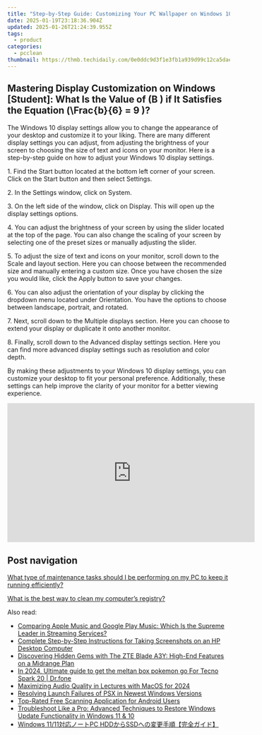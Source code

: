 ```yaml
---
title: "Step-by-Step Guide: Customizing Your PC Wallpaper on Windows 10 - Tips From YL Software"
date: 2025-01-19T23:18:36.904Z
updated: 2025-01-26T21:24:39.955Z
tags:
  - product
categories:
  - pcclean
thumbnail: https://thmb.techidaily.com/0e0ddc9d3f1e3fb1a939d99c12ca5daee2fa294d073b52247b8e64f5288cf09f.jpg
---
```


## Mastering Display Customization on Windows [Student]: What Is the Value of \(B \) if It Satisfies the Equation \(\Frac{b}{6} = 9 \)?

The Windows 10 display settings allow you to change the appearance of your desktop and customize it to your liking. There are many different display settings you can adjust, from adjusting the brightness of your screen to choosing the size of text and icons on your monitor. Here is a step-by-step guide on how to adjust your Windows 10 display settings. 

1\. Find the Start button located at the bottom left corner of your screen. Click on the Start button and then select Settings.

2\. In the Settings window, click on System.

3\. On the left side of the window, click on Display. This will open up the display settings options. 

4\. You can adjust the brightness of your screen by using the slider located at the top of the page. You can also change the scaling of your screen by selecting one of the preset sizes or manually adjusting the slider.

5\. To adjust the size of text and icons on your monitor, scroll down to the Scale and layout section. Here you can choose between the recommended size and manually entering a custom size. Once you have chosen the size you would like, click the Apply button to save your changes.

6\. You can also adjust the orientation of your display by clicking the dropdown menu located under Orientation. You have the options to choose between landscape, portrait, and rotated.

7\. Next, scroll down to the Multiple displays section. Here you can choose to extend your display or duplicate it onto another monitor.

8\. Finally, scroll down to the Advanced display settings section. Here you can find more advanced display settings such as resolution and color depth. 

By making these adjustments to your Windows 10 display settings, you can customize your desktop to fit your personal preference. Additionally, these settings can help improve the clarity of your monitor for a better viewing experience.

<!-- affiliate ads begin -->
<iframe width="560" height="315" src="https://www.youtube.com/embed/g6xXIR_Uh1A?si=TMXzklPEY50MUM05" title="YouTube video player" frameborder="0" allow="accelerometer; autoplay; clipboard-write; encrypted-media; gyroscope; picture-in-picture; web-share" referrerpolicy="strict-origin-when-cross-origin" allowfullscreen></iframe>
<!-- affiliate ads end -->

## Post navigation

[What type of maintenance tasks should I be performing on my PC to keep it running efficiently?](https://tools.techidaily.com/pcclean/products/)

[What is the best way to clean my computer’s registry?](https://tools.techidaily.com/pcclean/products/)

<ins class="adsbygoogle"
     style="display:block"
     data-ad-format="autorelaxed"
     data-ad-client="ca-pub-7571918770474297"
     data-ad-slot="1223367746"></ins>

<ins class="adsbygoogle"
     style="display:block"
     data-ad-client="ca-pub-7571918770474297"
     data-ad-slot="8358498916"
     data-ad-format="auto"
     data-full-width-responsive="true"></ins>

<span class="atpl-alsoreadstyle">Also read:</span>
<div><ul>
<li><a href="https://win-updates.techidaily.com/comparing-apple-music-and-google-play-music-which-is-the-supreme-leader-in-streaming-services/"><u>Comparing Apple Music and Google Play Music: Which Is the Supreme Leader in Streaming Services?</u></a></li>
<li><a href="https://tech-renaissance.techidaily.com/complete-step-by-step-instructions-for-taking-screenshots-on-an-hp-desktop-computer/"><u>Complete Step-by-Step Instructions for Taking Screenshots on an HP Desktop Computer</u></a></li>
<li><a href="https://buynow-info.techidaily.com/discovering-hidden-gems-with-the-zte-blade-a3y-high-end-features-on-a-midrange-plan/"><u>Discovering Hidden Gems with The ZTE Blade A3Y: High-End Features on a Midrange Plan</u></a></li>
<li><a href="https://pokemon-go-android.techidaily.com/in-2024-ultimate-guide-to-get-the-meltan-box-pokemon-go-for-tecno-spark-20-drfone-by-drfone-virtual-android/"><u>In 2024, Ultimate guide to get the meltan box pokemon go For Tecno Spark 20 | Dr.fone</u></a></li>
<li><a href="https://visual-screen-recording.techidaily.com/maximizing-audio-quality-in-lectures-with-macos-for-2024/"><u>Maximizing Audio Quality in Lectures with MacOS for 2024</u></a></li>
<li><a href="https://win11-tips.techidaily.com/resolving-launch-failures-of-psx-in-newest-windows-versions/"><u>Resolving Launch Failures of PSX in Newest Windows Versions</u></a></li>
<li><a href="https://win-updates.techidaily.com/top-rated-free-scanning-application-for-android-users/"><u>Top-Rated Free Scanning Application for Android Users</u></a></li>
<li><a href="https://win-updates.techidaily.com/troubleshoot-like-a-pro-advanced-techniques-to-restore-windows-update-functionality-in-windows-11-and-10/"><u>Troubleshoot Like a Pro: Advanced Techniques to Restore Windows Update Functionality in Windows 11 & 10</u></a></li>
<li><a href="https://win-updates.techidaily.com/windows-1111pc-hddssd/"><u>Windows 11/11対応ノートPC HDDからSSDへの変更手順【完全ガイド】</u></a></li>
</ul></div>

